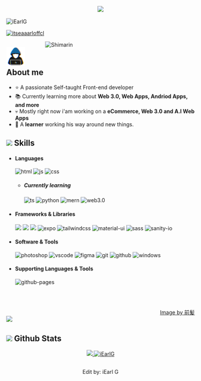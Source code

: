 <p align="center" ><img src="https://user-images.githubusercontent.com/91045673/213135097-570e6a16-b9be-4fac-b484-5f7feb3a4809.png"></p>

<p align="left"> <img src="https://komarev.com/ghpvc/?username=iEarlG&color=blue" alt="iEarlG" /> </p>
<div>
<p align="left"> <a href="https://twitter.com/itseaaarloffcl" target="blank"><img src="https://img.shields.io/twitter/follow/itseaaarloffcl?logo=twitter&style=for-the-badge" alt="itseaaarloffcl" /></a> </p>

<img align="right" width="400" alt="Shimarin" src="https://i.imgur.com/aNBi8Jf.png"/>

## <picture><img src ="https://raw.githubusercontent.com/0xabdulkhalid/0xabdulkhalid/main/assets/mdImages/about_me.gif" width = 50px></picture> **About me**
  
- ⭐ A passionate Self-taught Front-end developer
- 📚 Currently learning more about **Web 3.0, Web Apps, Andriod Apps, and more**
- 💀 Mostly right now i'am working on a **eCommerce, Web 3.0 and A.I Web Apps**
- 👾 A **learner** working his way around new things.
  
## <img src="https://camo.githubusercontent.com/beb64ff21c883e318e4f5db5231c2ba4175705bea1c9249e82a41ab375db4f75/68747470733a2f2f6d65646961322e67697068792e636f6d2f6d656469612f51737347456d706b79454f684243623765312f67697068792e6769663f6369643d656366303565343761306e336769316266716e74716d6f62386739616964316f796a327772336473336d67373030626c267269643d67697068792e676966" width ="25"><b> Skills</b>
  
- <h4> Languages </h4>
  <img src = "https://img.shields.io/badge/HTML5-E34F26?style=for-the-badge&logo=html5&logoColor=white" alt = "html" />
  <img src = "https://img.shields.io/badge/JavaScript-323330?style=for-the-badge&logo=javascript&logoColor=F7DF1E" alt = "js" />
  <img src = "https://img.shields.io/badge/CSS3-1572B6?style=for-the-badge&logo=css3&logoColor=white" alt = "css" />
  
  - <h5> Currently learning </h5>
    <img src = "https://img.shields.io/badge/TypeScript-007ACC?style=for-the-badge&logo=typescript&logoColor=white" alt = "ts" />
    <img src = "https://img.shields.io/badge/python-%23ED8B00.svg?style=for-the-badge&logo=python&logoColor=white" alt = "python" />
    <img src = "https://img.shields.io/badge/mern-%23ED8B00.svg?style=for-the-badge&logo=mern&logoColor=white" alt = "mern" />
    <img src = "https://img.shields.io/badge/web3-%23ED8B00.svg?style=for-the-badge&logo=web3&logoColor=white" alt = "web3.0" />
  
- <h4> Frameworks & Libraries </h4>
  <img src="https://skillicons.dev/icons?i=react" />
  <img src="https://skillicons.dev/icons?i=nextjs" />
  <img src="https://skillicons.dev/icons?i=expo" />
  <img src = "https://img.shields.io/badge/expo-1C1E24?style=for-the-badge&logo=expo&logoColor=#D04A37" alt = "expo" />
  <img src = "https://img.shields.io/badge/tailwindcss-%23563D7C.svg?style=for-the-badge&logo=tailwindcss&logoColor=white" alt = "tailwindcss" />
  <img src = "https://img.shields.io/badge/material_ui-%23563D7C.svg?style=for-the-badge&logo=materialui&logoColor=white" alt = "material-ui" />
  <img src = "https://img.shields.io/badge/Sass-%23563D7C.svg?style=for-the-badge&logo=sass&logoColor=white" alt = "sass" />
  <img src = "https://img.shields.io/badge/sanity_io-%23563D7C.svg?style=for-the-badge&logo=sanityio&logoColor=white" alt = "sanity-io" />
  
- <h4> Software & Tools </h4>
  <img src = "https://img.shields.io/badge/adobe%20photoshop-%2331A8FF.svg?style=for-the-badge&logo=adobe%20photoshop&logoColor=white" alt = "photoshop" />
  <img src = "https://img.shields.io/badge/Visual%20Studio%20Code-0078d7.svg?style=for-the-badge&logo=visual-studio-code&logoColor=white" alt = "vscode" />
  <img src = "https://img.shields.io/badge/figma-%23F24E1E.svg?style=for-the-badge&logo=figma&logoColor=white" alt = "figma" />
  <img src = "https://img.shields.io/badge/git-%23F05033.svg?style=for-the-badge&logo=git&logoColor=white" alt = "git" />
  <img src = "https://img.shields.io/badge/github-%23F05033.svg?style=for-the-badge&logo=github&logoColor=white" alt = "github" />
  <img src = "https://img.shields.io/badge/windows-%23F05033.svg?style=for-the-badge&logo=windows&logoColor=white" alt = "windows" />
  
- <h4> Supporting Languages & Tools </h4>
  <img src = "https://img.shields.io/badge/GitHub%20Pages-%23327FC7.svg?style=for-the-badge&logo=github&logoColor=white" alt = "github-pages" />
  
  </br></br>
  
<div align="right">
<a href="https://www.pixiv.net/en/users/35069640">Image by 前髪</a>
  </div>
  </div>
<img src="https://user-images.githubusercontent.com/73097560/115834477-dbab4500-a447-11eb-908a-139a6edaec5c.gif">

## <img src="https://camo.githubusercontent.com/c0a1ff533f2a741658eb8a0551bd70fb541825ef55f07e8c761aa2795d2e0dfd/68747470733a2f2f6d656469612e67697068792e636f6d2f6d656469612f6959384352426451584f444a5343455249722f67697068792e676966" width="35"><b> Github Stats </b>
<div align="center">
  
<a href="https://github.com/iEarlG/">
  <img src="https://github-readme-stats.vercel.app/api?username=iEarlG&show_icons=true&bg_color=00000000&theme=tokyonight" width="450" />
  <img src="https://github-readme-stats.vercel.app/api/top-langs/?username=iEarlG&show_icons=true&bg_color=00000000&theme=tokyonight" width="320" alt="iEarlG"/>
</a>
  
</div>

<br>
<p align="center">Edit by: iEarl G</p>
